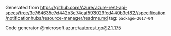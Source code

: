 Generated from https://github.com/Azure/azure-rest-api-specs/tree/3c764635e7d442b3e74caf593029fcd440b3ef82//specification/notificationhubs/resource-manager/readme.md tag: `package-2017-04`

Code generator @microsoft.azure/autorest.go@2.1.175


